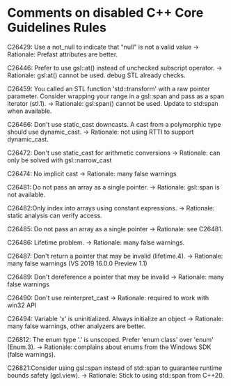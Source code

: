 ﻿# Comments on disabled C++ Core Guidelines Rules

C26429: Use a not_null to indicate that "null" is not a valid value
-> Rationale: Prefast attributes are better.

C26446: Prefer to use gsl::at() instead of unchecked subscript operator.
-> Rationale: gsl:at() cannot be used. debug STL already checks.

C26459: You called an STL function 'std::transform' with a raw pointer parameter. Consider wrapping your range in a gsl::span and pass as a span iterator (stl.1).
-> Rationale: gsl:span() cannot be used. Update to std:span when available.

C26466: Don't use static_cast downcasts. A cast from a polymorphic type should use dynamic_cast.
-> Rationale: not using RTTI to support dynamic_cast.

C26472: Don't use static_cast for arithmetic conversions
-> Rationale: can only be solved with gsl::narrow_cast

C26474: No implicit cast
-> Rationale: many false warnings

C26481: Do not pass an array as a single pointer.
-> Rationale: gsl::span is not available.

C26482:Only index into arrays using constant expressions.
-> Rationale: static analysis can verify access.

C26485: Do not pass an array as a single pointer
-> Rationale: see C26481.

C26486: Lifetime problem.
-> Rationale: many false warnings.

C26487: Don't return a pointer that may be invalid (lifetime.4).
-> Rationale: many false warnings (VS 2019 16.0.0 Preview 1.1)

C26489: Don't dereference a pointer that may be invalid
-> Rationale: many false warnings

C26490: Don't use reinterpret_cast
-> Rationale: required to work with win32 API

C26494: Variable 'x' is uninitialized. Always initialize an object
-> Rationale: many false warnings, other analyzers are better.

C26812: The enum type '.' is unscoped. Prefer 'enum class' over 'enum' (Enum.3).
-> Rationale: complains about enums from the Windows SDK (false warnings).

C26821:Consider using gsl::span instead of std::span to guarantee runtime bounds safety (gsl.view).
-> Rationale: Stick to using std::span from C++20.
